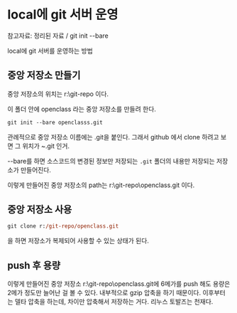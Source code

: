# local에 git 서버 운영

참고자료: 정리된 자료 / git init --bare

local에 git 서버를 운영하는 방법

## 중앙 저장소 만들기

중앙 저장소의 위치는 r:\git-repo 이다. 

이 폴더 안에 openclass 라는 중앙 저장소를 만들려 한다. 

```ps
git init --bare openclasss.git
```

관례적으로 중앙 저장소 이름에는 .git을 붙인다. 그래서 github 에서 clone 하려고 보면 그 위치가 ~.git 인거.

--bare를 하면 소스코드의 변경된 정보만 저장되는 `.git` 폴더의 내용만 저장되는 저장소가 만들어진다. 

이렇게 만들어진 중앙 저장소의 path는 r:\git-repo\openclass.git 이다.

## 중앙 저장소 사용


```ps
git clone r:/git-repo/openclass.git
```

을 하면 저장소가 복제되어 사용할 수 있는 상태가 된다.


## push 후 용량

이렇게 만들어진 중앙 저장소 r:\git-repo\openclass.git에 6메가를 push 해도 용량은 2메가 정도만 늘어난 걸 볼 수 있다. 내부적으로 gzip 압축을 하기 때문이다. 이후부터는 델타 압축을 하는데, 차이만 압축해서 저장하는 거다. 리누스 토발즈는 천재다.